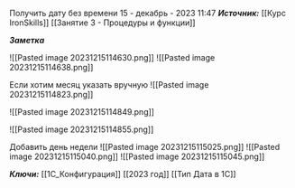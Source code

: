 
Получить дату без времени
 15 - декабрь - 2023  11:47 
***Источник:***  [[Курс IronSkills]] [[Занятие 3 - Процедуры и функции]]

***Заметка*** 


![[Pasted image 20231215114630.png]]
![[Pasted image 20231215114638.png]]


Если хотим месяц указать вручную
![[Pasted image 20231215114823.png]]

![[Pasted image 20231215114849.png]]

![[Pasted image 20231215114855.png]]

Добавить день недели
![[Pasted image 20231215115025.png]]
![[Pasted image 20231215115040.png]]
![[Pasted image 20231215115045.png]]

***Ключи:*** [[1С_Конфигурация]]  [[2023 год]] [[Тип Дата в 1С]]